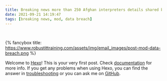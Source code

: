 ```yaml
---
title: Breaking news more than 250 Afghan interpreters details shared by MoD
date: 2021-09-21 14:19:47
tags: [breaking news, mod, data breach]
---
```


<style>
    #banner {
    position: absolute;
    top: 0;
    left: 0;
    width: 100%;
    height: 100%;
    background: -webkit-linear-gradient(rgba(0,0,0,0.1), rgba(0,0,0,0.6)), url(https://www.robustittraining.com/assets/img/email_images/post-mod-data-breach.png) center;
    background: -moz-linear-gradient(rgba(0,0,0,0.1), rgba(0,0,0,0.6)), url(https://www.robustittraining.com/assets/img/email_images/post-mod-data-breach.png) center;
    background: -ms-linear-gradient(rgba(0,0,0,0.1), rgba(0,0,0,0.6)), url(https://www.robustittraining.com/assets/img/email_images/post-mod-data-breach.png) center;
    background: linear-gradient(rgba(0,0,0,0.1), rgba(0,0,0,0.6)), url(https://www.robustittraining.com/assets/img/email_images/post-mod-data-breach.png) center;
    -webkit-background-size: cover;
    -moz-background-size: cover;
    background-size: cover;
    z-index: -1;
}
</style>
<br>

<!-- add image to post -->

{% fancybox title: https://www.robustittraining.com/assets/img/email_images/post-mod-data-breach.png %}

<!-- add content to post -->

Welcome to [Hexo](https://hexo.io/)! This is your very first post. Check [documentation](https://hexo.io/docs/) for more info. If you get any problems when using Hexo, you can find the answer in [troubleshooting](https://hexo.io/docs/troubleshooting.html) or you can ask me on [GitHub](https://github.com/hexojs/hexo/issues).
